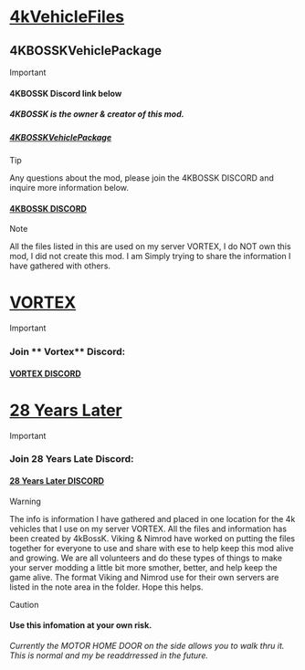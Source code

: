 # <ins>4kVehicleFiles</ins>

## 4KBOSSKVehiclePackage
>[!IMPORTANT]
> #### 4KBOSSK Discord link below
> ##### **4KBOSSK is the owner & creator of this mod.**
> ##### [4KBOSSKVehiclePackage](https://steamcommunity.com/sharedfiles/filedetails/?id=3387855369&searchtext=4kboos)

> [!TIP]
> Any questions about the mod, please join the 4KBOSSK DISCORD and inquire more information below.
> #### [4KBOSSK DISCORD](https://discord.gg/U53MFkSCYb)

> [!NOTE]
> All the files listed in this are used on my server VORTEX,
> I do NOT own this mod, I did not create this mod. I am Simply trying to share the information I have gathered with others.

# <INS>**VORTEX**</INS>
> [!important]
> ### Join ** Vortex** Discord:
> #### [VORTEX DISCORD](https://discord.gg/HYZXB2fWZ2)


# <INS>28 Years Later</INS>
> [!important]
> ### Join **28 Years Late** Discord:
> #### [28 Years Later DISCORD](https://discord.gg/EMCfNfut5t)


> [!WARNING]
> The info is information I have gathered and placed in one location for the 4k vehicles that I use on my server VORTEX.
> All the files and information has been created by 4kBossK. Viking & Nimrod have worked on putting the files together for everyone to use and share with ese to help keep this
> mod alive and growing. We are all volunteers and do these types of things to make your server modding a little bit more smother, better, and help keep the game alive.
> The format Viking and Nimrod use for their own servers are listed in the note area in the folder. Hope this helps.




>[!CAUTION]
> #### Use this infomation at your own risk.
> _Currently the MOTOR HOME DOOR on the side allows you to walk thru it. This is normal and my be readdrressed in the future._
